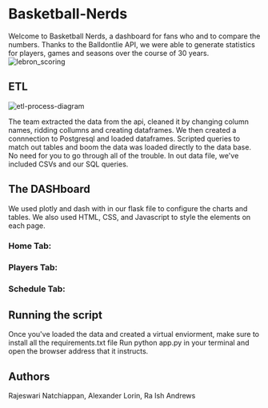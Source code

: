 # Basketball-Nerds

Welcome to Basketball Nerds, a dashboard for fans who and to compare the numbers. Thanks to the Balldontlie API, we were able to generate statistics for players, games and seasons over the course of 30 years. 
![lebron_scoring](https://user-images.githubusercontent.com/77027814/149636289-c95090f4-00eb-4ee3-9c4c-606c13622ba2.gif)

## ETL
![etl-process-diagram](https://user-images.githubusercontent.com/77027814/149636493-c7b4ef8c-ef6d-40ff-9421-c94ced823ef1.png)

The team extracted the data from the api, cleaned it by changing column names, ridding collumns and creating dataframes. 
We then created a connnection to Postgresql and loaded dataframes. 
Scripted queries to match out tables and boom the data was loaded directly to the data base. 
No need for you to go through all of the trouble. In out data file, we've included CSVs and our SQL queries.  

## The DASHboard

We used plotly and dash with in our flask file to configure the charts and tables. We also used HTML, CSS, and Javascript to style the elements on each page. 

### Home Tab:

### Players Tab:

### Schedule Tab: 

## Running the script

Once you've loaded the data and created a virtual enviorment, make sure to install all the requirements.txt file 
Run python app.py in your terminal and open the browser address that it instructs. 

## Authors
Rajeswari Natchiappan,
Alexander Lorin,
Ra Ish Andrews
